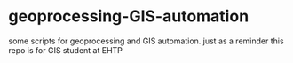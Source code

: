 # geoprocessing-GIS-automation
some scripts for geoprocessing and GIS automation. just as a reminder this repo is for GIS student at EHTP
